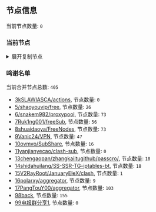 
## 节点信息
当前节点数量: `0`
### 当前节点
<details>
  <summary>展开复制节点</summary>

    

</details>

### 鸣谢名单
当前合并节点总数: `405`
- [3kSLAWIASCA/actions](https://github.com/kSLAWIASCA/actions), 节点数量: `0`
- [5/shaoyouvip/free](https://github.com/shaoyouvip/free), 节点数量: `26`
- [6/snakem982/proxypool](https://github.com/snakem982/proxypool), 节点数量: `73`
- [7Ruk1ng001/freeSub](https://github.com/Ruk1ng001/freeSub), 节点数量: `56`
- [8shuaidaoya/FreeNodes](https://github.com/shuaidaoya/FreeNodes), 节点数量: `73`
- [9Vanic24/VPN](https://github.com/Vanic24/VPN), 节点数量: `47`
- [10ovmvo/SubShare](https://github.com/ovmvo/SubShare), 节点数量: `16`
- [11yanjianyecao/clash-sub](https://github.com/yanjianyecao/clash-sub), 节点数量: `0`
- [13chengaopan/zhangkaiitugithub/passcro/](https://github.com/zhangkaiitugithub/passcro/), 节点数量: `18`
- [14shidahuilang/SS-SSR-TG-iptables-bt](https://github.com/shidahuilang/SS-SSR-TG-iptables-bt), 节点数量: `18`
- [15V2RayRoot/JanuaryEleX/clash](https://github.com/JanuaryEleX/clash), 节点数量: `1`
- [16polarxy/aggregator](https://github.com/polarxy/aggregator), 节点数量: `9`
- [17PangTouY00/aggregator](https://github.com/xnic888/aggregator), 节点数量: `103`
- [98back](https://github.com/firefoxmmx2/v2rayshare_subcription), 节点数量: `155`
- [99电报群分享1](https://github.com/cdddbc/getAirport), 节点数量: `0`


